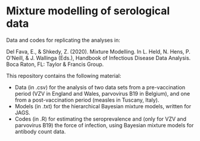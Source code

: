 # Mixture modelling of serological data

Data and codes for replicating the analyses in:

Del Fava, E., & Shkedy, Z. (2020). Mixture Modelling. In L. Held, N. Hens, P. O'Neill, & J. Wallinga (Eds.), Handbook of Infectious Disease Data Analysis. Boca Raton, FL: Taylor & Francis Group.

This repository contains the following material:
- Data (in .csv) for the analysis of two data sets from a pre-vaccination period (VZV in England and Wales, parvovirus B19 in Belgium), and one from a post-vaccination period (measles in Tuscany, Italy).
- Models (in .txt) for the hierarchical Bayesian mixture models, written for JAGS.
- Codes (in .R) for estimating the seroprevalence and (only for VZV and parvovirus B19) the force of infection, using Bayesian mixture models for antibody count data.
